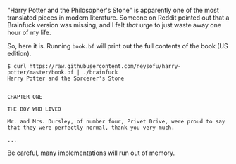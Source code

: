 "Harry Potter and the Philosopher's Stone" is apparently one of the most translated pieces in modern literature. Someone on Reddit pointed out that a Brainfuck version was missing, and I felt *that* urge to just waste away one hour of my life.

So, here it is. Running `book.bf` will print out the full contents of the book (US edition).

```
$ curl https://raw.githubusercontent.com/neysofu/harry-potter/master/book.bf | ./brainfuck
Harry Potter and the Sorcerer's Stone


CHAPTER ONE

THE BOY WHO LIVED

Mr. and Mrs. Dursley, of number four, Privet Drive, were proud to say
that they were perfectly normal, thank you very much.

...
```

Be careful, many implementations will run out of memory.
